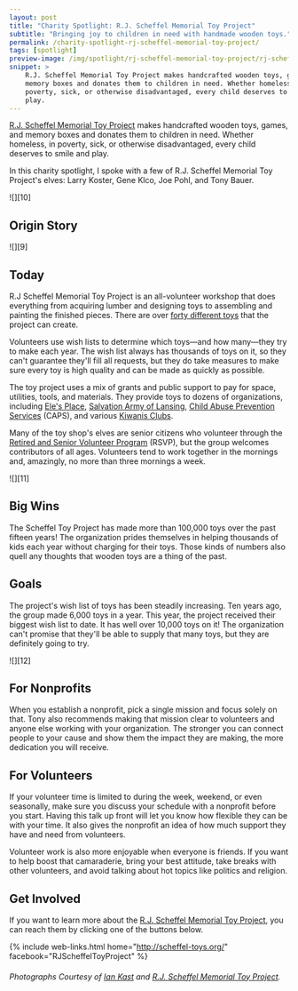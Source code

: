 ```yaml
---
layout: post
title: "Charity Spotlight: R.J. Scheffel Memorial Toy Project"
subtitle: "Bringing joy to children in need with handmade wooden toys."
permalink: /charity-spotlight-rj-scheffel-memorial-toy-project/
tags: [spotlight]
preview-image: /img/spotlight/rj-scheffel-memorial-toy-project/rj-scheffel-memorial-toy-project-.jpg
snippet: >
    R.J. Scheffel Memorial Toy Project makes handcrafted wooden toys, games, and
    memory boxes and donates them to children in need. Whether homeless, in
    poverty, sick, or otherwise disadvantaged, every child deserves to smile and
    play.
---
```


[R.J. Scheffel Memorial Toy Project][1] makes handcrafted wooden toys, games, and memory boxes and donates them to children in need. Whether homeless, in poverty, sick, or otherwise disadvantaged, every child deserves to smile and play.

In this charity spotlight, I spoke with a few of R.J. Scheffel Memorial Toy Project's elves: Larry Koster, Gene Klco, Joe Pohl, and Tony Bauer.

![][10]

## Origin Story



![][9]

## Today

R.J Scheffel Memorial Toy Project is an all-volunteer workshop that does everything from acquiring lumber and designing toys to assembling and painting the finished pieces. There are over [forty different toys][3] that the project can create.

Volunteers use wish lists to determine which toys&mdash;and how many&mdash;they try to make each year. The wish list always has thousands of toys on it, so they can't guarantee they'll fill all requests, but they do take measures to make sure every toy is high quality and can be made as quickly as possible.

The toy project uses a mix of grants and public support to pay for space, utilities, tools, and materials. They provide toys to dozens of organizations, including [Ele's Place][6], [Salvation Army of Lansing][4], [Child Abuse Prevention Services][5] (CAPS), and various [Kiwanis Clubs][7].

Many of the toy shop's elves are senior citizens who volunteer through the [Retired and Senior Volunteer Program][8] (RSVP), but the group welcomes contributors of all ages. Volunteers tend to work together in the mornings and, amazingly, no more than three mornings a week.

![][11]

## Big Wins

The Scheffel Toy Project has made more than 100,000 toys over the past fifteen years! The organization prides themselves in helping thousands of kids each year without charging for their toys. Those kinds of numbers also quell any thoughts that wooden toys are a thing of the past.

## Goals

The project's wish list of toys has been steadily increasing. Ten years ago, the group made 6,000 toys in a year. This year, the project received their biggest wish list to date. It has well over 10,000 toys on it! The organization can't promise that they'll be able to supply that many toys, but they are definitely going to try.

![][12]

## For Nonprofits

When you establish a nonprofit, pick a single mission and focus solely on that. Tony also recommends making that mission clear to volunteers and anyone else working with your organization. The stronger you can connect people to your cause and show them the impact they are making, the more dedication you will receive.

## For Volunteers

If your volunteer time is limited to during the week, weekend, or even seasonally, make sure you discuss your schedule with a nonprofit before you start. Having this talk up front will let you know how flexible they can be with your time. It also gives the nonprofit an idea of how much support they have and need from volunteers.

Volunteer work is also more enjoyable when everyone is friends. If you want to help boost that camaraderie, bring your best attitude, take breaks with other volunteers, and avoid talking about hot topics like politics and religion.

## Get Involved

If you want to learn more about the [R.J. Scheffel Memorial Toy Project][1], you can reach them by clicking one of the buttons below.

{% include web-links.html home="http://scheffel-toys.org/" facebook="RJScheffelToyProject" %}

###### Photographs Courtesy of [Ian Kast][2] and [R.J. Scheffel Memorial Toy Project][1].



[1]: http://scheffel-toys.org/ "R.J. Scheffel Memorial Toy Project Homepage"
[2]: https://twitter.com/MrIanKast "Ian Kast on Twitter"
[3]: http://scheffel-toys.org/Toys/Toys.php "The R.J. Scheffel Toy List"
[4]: http://salansing.org/ "Salvation Army of Lansing Homepage"
[5]: http://capsli.org/ "Child Abuse Prevention Services Homepage"
[6]: http://www.elesplace.org/ "Ele's Place Homepage"
[7]: http://www.kiwanis.org/ "Kiwanis Club Homepage"
[8]: http://rsvplansingarea.com/ "Retired and Senior Volunteer Program Homepage"

